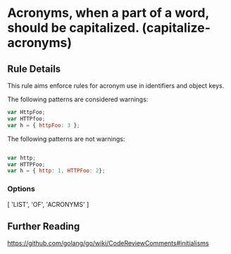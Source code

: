 # Acronyms, when a part of a word, should be capitalized. (capitalize-acronyms)

## Rule Details

This rule aims enforce rules for acronym use in identifiers and object keys.

The following patterns are considered warnings:

```js
var HttpFoo;
var HTTPfoo;
var h = { httpFoo: 3 };

```

The following patterns are not warnings:

```js

var http;
var HTTPFoo;
var h = { http: 1, HTTPFoo: 2};

```

### Options

[ 'LIST', 'OF', 'ACRONYMS' ]

## Further Reading

https://github.com/golang/go/wiki/CodeReviewComments#initialisms
